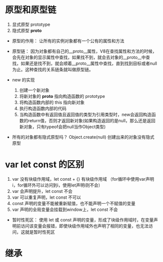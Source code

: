 # 原型和原型链

1.  显式原型 prototype
2.  隐式原型 __proto__

- 原型的作用：
    让所有的实例对象都有一个公有的属性和方法

- 原型链：
    因为对象都有自己的__proto__属性，V8在查找属性和方法的时候，会先在对象的显示属性中查找，如果找不到，就会去对象的__proto__中查找，如果还是找不到，就会顺着__proto__属性中查找，直到找到目标或者null为止。这种查找的关系链条就叫做原型链。

- new 的实现
  1.  创建一个新对象
  2.  将新对象的 __proto__ 指向构造函数的 prototype
  3.  将构造函数内部的 this 指向新对象
  4.  执行构造函数内部的代码
  5.  当构造函数中有返回值且返回值的类型为引用类型时，new会返回构造函数的return值，否则才返回新对象(如果构造返回的是null，那么还是返回新对象，只有typeof会把null当作Object类型)

- 所有的对象都有隐式原型吗？
    Object.create(null) 创建出来的对象没有隐式原型

# var let const 的区别
1.  var 没有块级作用域，let const + {} 有块级作用域 （for循环中使用var声明i，for循环外可以访问到i，使用let声明i则不会）
2.  var 会声明提升，let const 不会
3.  var 可以重复声明，let const 不可以
4.  const 声明的变量不能被重新赋值，也不能声明一个不赋值的变量
5.  var 声明的全局变量会挂载到window上，let const 不会

- 暂时性死区：
    使用 let 或 const 声明的变量，形成了块级作用域时，在变量声明前访问该变量会报错，即使块级作用域外也声明了相同的变量，也无法访问，这就是暂时性死区

# 继承



